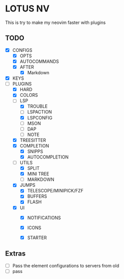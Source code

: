 # LOTUS NV

This is try to make my neovim faster with plugins

## TODO

- [x] CONFIGS
  - [x] OPTS
  - [x] AUTOCOMMANDS
  - [x] AFTER
    - [x] Markdown
- [x] KEYS
- [ ] PLUGINS
  - [x] HARD
  - [x] COLORS
  - [ ] LSP
    - [x] TROUBLE
    - [ ] LSPACTION
    - [x] LSPCONFIG
    - [ ] MSON
    - [ ] DAP
    - [ ] NOTE
  - [x] TREESITTER
  - [x] COMPLETION
    - [x] SNIPPS
    - [x] AUTOCOMPLETION
  - [ ] UTILS
    - [x] SPLIT
    - [x] MINI TREE
    - [ ] MARKDOWN
  - [x] JUMPS
    - [x] TELESCOPE/MINIPICK/FZF
    - [x] BUFFERS
    - [x] FLASH
  - [x] UI
    - [x] NOTIFICATIONS
    - [x] ICONS
    - [x] STARTER


## Extras

- [ ] Pass the element configurations to servers from old
- [ ] pass
